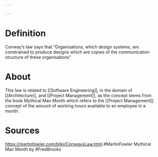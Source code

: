```yaml
---

---
```

# Definition
Conway’s law says that “Organisations, which design systems, are constrained to produce designs which are copies of the communication structure of these organisations”
# About
This law is related to [[Software Engineering]], in the domain of [[Architecture]], and [[Project Management]], as the concept stems from the book Mythical Man Month which refers to the [[Project Management]] concept of the amount of working hours available to an employee in a month.
# Sources
https://martinfowler.com/bliki/ConwaysLaw.html #MartinFowler 
Mythical Man Month by #FredBrooks